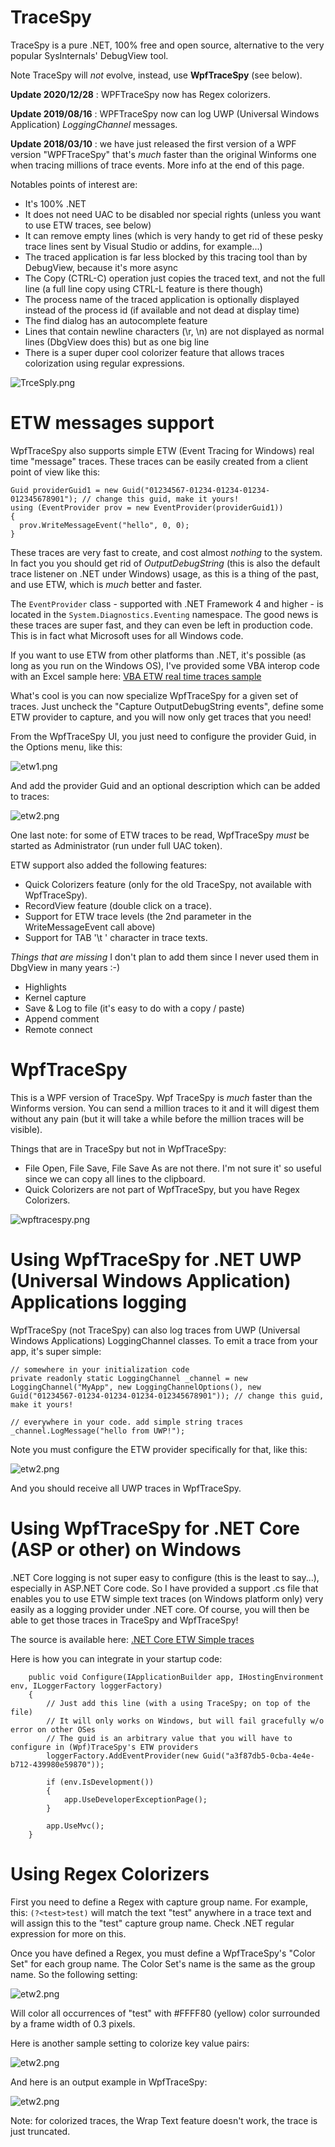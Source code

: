 # TraceSpy
TraceSpy is a pure .NET, 100% free and open source, alternative to the very popular SysInternals' DebugView tool.

Note TraceSpy will *not* evolve, instead, use **WpfTraceSpy** (see below).

**Update 2020/12/28** : WPFTraceSpy now has Regex colorizers.

**Update 2019/08/16** : WPFTraceSpy now can log UWP (Universal Windows Application) *LoggingChannel* messages.

**Update 2018/03/10** : we have just released the first version of a WPF version "WPFTraceSpy" that's *much* faster than the original Winforms one when tracing millions of trace events. More info at the end of this page.

Notables points of interest are:

* It's 100% .NET
* It does not need UAC to be disabled nor special rights (unless you want to use ETW traces, see below)
* It can remove empty lines (which is very handy to get rid of these pesky trace lines sent by Visual Studio or addins, for example...)
* The traced application is far less blocked by this tracing tool than by DebugView, because it's more async
* The Copy (CTRL-C) operation just copies the traced text, and not the full line (a full line copy using CTRL-L feature is there though)
* The process name of the traced application is optionally displayed instead of the process id (if available and not dead at display  time)
* The find dialog has an autocomplete feature
* Lines that contain newline characters (\r, \n) are not displayed as normal lines (DbgView does this) but as one big line
* There is a super duper cool colorizer feature that allows traces colorization using regular expressions.

![TrceSply.png](doc/TrceSpy.PNG?raw=true)

# ETW messages support
WpfTraceSpy also supports simple ETW (Event Tracing for Windows) real time "message" traces. These traces can be easily created from a client point of view like this:

```{{
Guid providerGuid1 = new Guid("01234567-01234-01234-01234-012345678901"); // change this guid, make it yours!
using (EventProvider prov = new EventProvider(providerGuid1))
{
  prov.WriteMessageEvent("hello", 0, 0);
}
```

These traces are very fast to create, and cost almost *nothing* to the system. In fact you you should get rid of *OutputDebugString* (this is also the default trace listener on .NET under Windows) usage, as this is a thing of the past, and use ETW, which is *much* better and faster.

The `EventProvider` class - supported with .NET Framework 4 and higher - is located in the `System.Diagnostics.Eventing` namespace. The good news is these traces are super fast, and they can even be left in production code. This is in fact what Microsoft uses for all Windows code.

If you want to use ETW from other platforms than .NET, it's possible (as long as you run on the Windows OS), I've provided some VBA interop code with an Excel sample here: [VBA ETW real time traces sample](vba) 

What's cool is you can now specialize WpfTraceSpy for a given set of traces. Just uncheck the "Capture OutputDebugString events", define some ETW provider to capture, and you will now only get traces that you need!

From the WpfTraceSpy UI, you just need to configure the provider Guid, in the Options menu, like this:

![etw1.png](doc/etw1.png?raw=true)

And add the provider Guid and an optional description which can be added to traces:

![etw2.png](doc/etw2.png?raw=true)

One last note: for some of ETW  traces to be read, WpfTraceSpy *must* be started as Administrator (run under full UAC token).

ETW support also added the following features:

* Quick Colorizers feature (only for the old TraceSpy, not available with WpfTraceSpy).
* RecordView feature (double click on a trace).
* Support for ETW trace levels (the 2nd parameter in the WriteMessageEvent call above)
* Support for TAB '\t ' character in trace texts.

*Things that are missing* I don't plan to add them since I never used them in DbgView in many years :-)

* Highlights
* Kernel capture
* Save & Log to file (it's easy to do with a copy / paste)
* Append comment
* Remote connect

# WpfTraceSpy
This is a WPF version of TraceSpy. Wpf TraceSpy is *much* faster than the Winforms version. You can send a million traces to it and it will digest them without any pain (but it will take a while before the million traces will be visible).

Things that are in TraceSpy but not in WpfTraceSpy:
* File Open, File Save, File Save As are not there. I'm not sure it' so useful since we can copy all lines to the clipboard.
* Quick Colorizers are not part of WpfTraceSpy, but you have Regex Colorizers.

![wpftracespy.png](doc/wpftracespy.png?raw=true)

# Using WpfTraceSpy for .NET UWP (Universal Windows Application) Applications logging
WpfTraceSpy (not TraceSpy) can also log traces from UWP (Universal Windows Applications) LoggingChannel classes. To emit a trace from your app, it's super simple:

    // somewhere in your initialization code
    private readonly static LoggingChannel _channel = new LoggingChannel("MyApp", new LoggingChannelOptions(), new Guid("01234567-01234-01234-01234-012345678901")); // change this guid, make it yours!
    
    // everywhere in your code. add simple string traces
    _channel.LogMessage("hello from UWP!");

Note you must configure the ETW provider specifically for that, like this:

![etw2.png](doc/uwplogging.png?raw=true)

And you should receive all UWP traces in WpfTraceSpy.

# Using WpfTraceSpy for .NET Core (ASP or other) on Windows
.NET Core logging is not super easy to configure (this is the least to say...), especially in ASP.NET Core code. So I have provided a support .cs file that enables you to use ETW simple text traces (on Windows platform only) very easily as a logging provider under .NET core. Of course, you will then be able to get those traces in TraceSpy and WpfTraceSpy!

The source is available here: [.NET Core ETW Simple traces](netcore) 

Here is how you can integrate in your startup code:

        public void Configure(IApplicationBuilder app, IHostingEnvironment env, ILoggerFactory loggerFactory)
        {
            // Just add this line (with a using TraceSpy; on top of the file)
            // It will only works on Windows, but will fail gracefully w/o error on other OSes
            // The guid is an arbitrary value that you will have to configure in (Wpf)TraceSpy's ETW providers
            loggerFactory.AddEventProvider(new Guid("a3f87db5-0cba-4e4e-b712-439980e59870"));
    
            if (env.IsDevelopment())
            {
                app.UseDeveloperExceptionPage();
            }
    
            app.UseMvc();
        }

# Using Regex Colorizers

First you need to define a Regex with capture group name. For example, this: `(?<test>test)` will match the text "test" anywhere in a trace text and will assign this to the "test" capture group name. Check .NET regular expression for more on this.

Once you have defined a Regex, you must define a WpfTraceSpy's "Color Set" for each group name. The Color Set's name is the same as the group name. So the following setting:

![etw2.png](doc/colorizer.png?raw=true)

Will color all occurrences of "test" with #FFFF80 (yellow) color surrounded by a frame width of 0.3 pixels.

Here is another sample setting to colorize key value pairs:

![etw2.png](doc/colorizerkv.png?raw=true)

And here is an output example in WpfTraceSpy:

![etw2.png](doc/colorizerkvresults.png?raw=true)

Note: for colorized traces, the Wrap Text feature doesn't work, the trace is just truncated.
